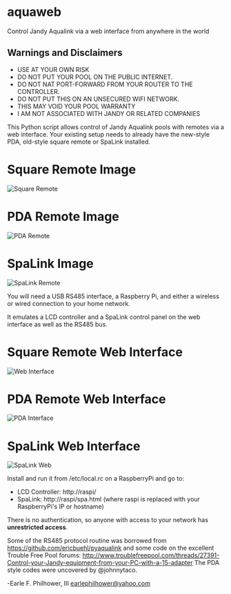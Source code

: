 # aquaweb
Control Jandy Aqualink via a web interface from anywhere in the world

## Warnings and Disclaimers
* USE AT YOUR OWN RISK
* DO NOT PUT YOUR POOL ON THE PUBLIC INTERNET.
* DO NOT NAT PORT-FORWARD FROM YOUR ROUTER TO THE CONTROLLER.
* DO NOT PUT THIS ON AN UNSECURED WIFI NETWORK.
* THIS MAY VOID YOUR POOL WARRANTY
* I AM NOT ASSOCIATED WITH JANDY OR RELATED COMPANIES

This Python script allows control of Jandy Aqualink pools with remotes
via a web interface.  Your existing setup needs to already have the 
new-style PDA, old-style square remote or SpaLink installed.

# Square Remote Image
![Square Remote](https://github.com/earlephilhower/aquaweb/blob/master/remote.jpg)

# PDA Remote Image
![PDA Remote](https://github.com/earlephilhower/aquaweb/blob/master/pda.jpg)

# SpaLink Image
![SpaLink Remote](https://github.com/earlephilhower/aquaweb/blob/master/spalink.jpg)

You will need a USB RS485 interface, a Raspberry Pi, and either a wireless
or wired connection to your home network.

It emulates a LCD controller and a SpaLink control panel on the web
interface as well as the RS485 bus.

# Square Remote Web Interface
![Web Interface](https://github.com/earlephilhower/aquaweb/blob/master/remoteweb.jpg)

# PDA Remote Web Interface
![PDA Interface](https://github.com/earlephilhower/aquaweb/blob/master/pdascreen.jpg)

# SpaLink Web Interface
![SpaLink Web](https://github.com/earlephilhower/aquaweb/blob/master/spalinkweb.jpg)

Install and run it from /etc/local.rc on a RaspberryPi and go to:
* LCD Controller:  http://raspi/
* SpaLink:         http://raspi/spa.html
(where raspi is replaced with your RaspberryPi's IP or hostname)

There is no authentication, so anyone with access to your network has
**unrestricted access**.

Some of the RS485 protocol routine was borrowed from
  https://github.com/ericbuehl/pyaqualink
and some code on the excellent Trouble Free Pool forums:
  http://www.troublefreepool.com/threads/27391-Control-your-Jandy-equipment-from-your-PC-with-a-15-adapter
The PDA style codes were uncovered by @johnnytaco.

-Earle F. Philhower, III
 earlephilhower@yahoo.com
